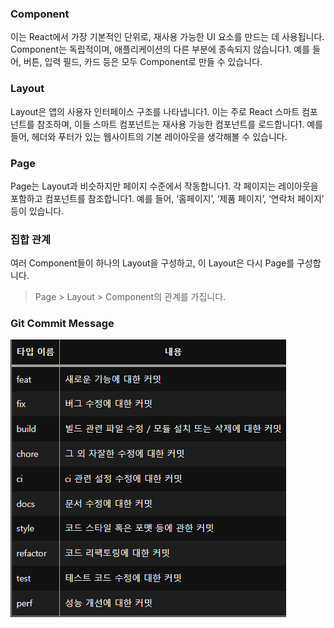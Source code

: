 ### Component

이는 React에서 가장 기본적인 단위로, 재사용 가능한 UI 요소를 만드는 데 사용됩니다. Component는 독립적이며, 애플리케이션의 다른 부분에 종속되지 않습니다1. 예를 들어, 버튼, 입력 필드, 카드 등은 모두 Component로 만들 수 있습니다.

### Layout

Layout은 앱의 사용자 인터페이스 구조를 나타냅니다1. 이는 주로 React 스마트 컴포넌트를 참조하며, 이들 스마트 컴포넌트는 재사용 가능한 컴포넌트를 로드합니다1. 예를 들어, 헤더와 푸터가 있는 웹사이트의 기본 레이아웃을 생각해볼 수 있습니다.

### Page

Page는 Layout과 비슷하지만 페이지 수준에서 작동합니다1. 각 페이지는 레이아웃을 포함하고 컴포넌트를 참조합니다1. 예를 들어, ‘홈페이지’, ‘제품 페이지’, ‘연락처 페이지’ 등이 있습니다.

### 집합 관계

여러 Component들이 하나의 Layout을 구성하고, 이 Layout은 다시 Page를 구성합니다.

> Page > Layout > Component의 관계를 가집니다.

### Git Commit Message
![Alt text](image.png)